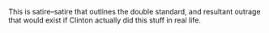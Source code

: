 This is satire–satire that outlines the double standard, and resultant outrage that would exist if Clinton actually did this stuff in real life.
